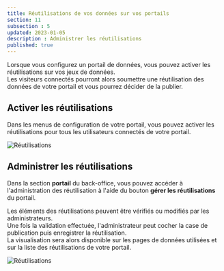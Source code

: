 ```yaml
---
title: Réutilisations de vos données sur vos portails
section: 11
subsection : 5
updated: 2023-01-05
description : Administrer les réutilisations
published: true
---
```


Lorsque vous configurez un portail de données, vous pouvez activer les réutilisations sur vos jeux de données.  
Les visiteurs connectés pourront alors soumettre une réutilisation des données de votre portail et vous pourrez décider de la publier.  

## Activer les réutilisations

Dans les menus de configuration de votre portail, vous pouvez activer les réutilisations pour tous les utilisateurs connectés de votre portail.

![Réutilisations](./images/lessons/admin-05-active.jpg)


## Administrer les réutilisations

Dans la section **portail** du back-office, vous pouvez accéder à l'administration des réutilisation à l'aide du bouton **gérer les réutilisations** du portail.

Les éléments des réutilisations peuvent être vérifiés ou modifiés par les administrateurs.  
Une fois la validation effectuée, l'administrateur peut cocher la case de publication puis enregistrer la réutilisation.  
La visualisation sera alors disponible sur les pages de données utilisées et sur la liste des réutilisations de votre portail.  


![Réutilisations](./images/lessons/admin-05-validation.jpg)
